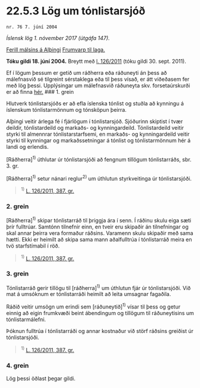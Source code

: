 # 22.5.3 Lög um tónlistarsjóð

`nr. 76 7. júní 2004`

_Íslensk lög 1. nóvember 2017 (útgáfa 147)._

[Ferill málsins á Alþingi](https://www.althingi.is/thingstorf/thingmalalistar-eftir-thingum/ferill/?ltg=130&mnr=910)
[Frumvarp til laga.](https://www.althingi.is/altext/130/s/1382.html)

**Tóku gildi 18. júní 2004.**
Breytt með
[l. 126/2011](https://althingi.is/altext/stjt/2011.126.html) (tóku gildi 30. sept. 2011).

Ef í lögum þessum er getið um ráðherra eða ráðuneyti án þess að málefnasvið sé tilgreint sérstaklega eða til þess vísað, er átt viðeðasem fer með lög þessi. Upplýsingar um málefnasvið ráðuneyta skv. forsetaúrskurði er að finna [hér.](2017015.md) ### 1. grein

Hlutverk tónlistarsjóðs er að efla íslenska tónlist og stuðla að kynningu á íslenskum tónlistarmönnum og tónsköpun þeirra.

Alþingi veitir árlega fé í fjárlögum í tónlistarsjóð. Sjóðurinn skiptist í tvær deildir, tónlistardeild og markaðs- og kynningardeild. Tónlistardeild veitir styrki til almennrar tónlistarstarfsemi, en markaðs- og kynningardeild veitir styrki til kynningar og markaðssetningar á tónlist og tónlistarmönnum hér á landi og erlendis.

[Ráðherra]<sup>1)</sup> úthlutar úr tónlistarsjóði að fengnum tillögum tónlistarráðs, sbr. 3. gr.

[Ráðherra]<sup>1)</sup> setur nánari reglur<sup>2)</sup> um úthlutun styrkveitinga úr tónlistarsjóði.

> <sup>1)</sup> [L. 126/2011, 387. gr.](https://althingi.is/altext/stjt/2011.126.html)

### 2. grein

[Ráðherra]<sup>1)</sup> skipar tónlistarráð til þriggja ára í senn. Í ráðinu skulu eiga sæti þrír fulltrúar. Samtónn tilnefnir einn, en tveir eru skipaðir án tilnefningar og skal annar þeirra vera formaður ráðsins. Varamenn skulu skipaðir með sama hætti. Ekki er heimilt að skipa sama mann aðalfulltrúa í tónlistarráð meira en tvö starfstímabil í röð.

> <sup>1)</sup> [L. 126/2011, 387. gr.](https://althingi.is/altext/stjt/2011.126.html)

### 3. grein

Tónlistarráð gerir tillögu til [ráðherra]<sup>1)</sup> um úthlutun fjár úr tónlistarsjóði. Við mat á umsóknum er tónlistarráði heimilt að leita umsagnar fagaðila.

Ráðið veitir umsögn um erindi sem [ráðuneytið]<sup>1)</sup> vísar til þess og getur einnig að eigin frumkvæði beint ábendingum og tillögum til ráðuneytisins um tónlistarmálefni.

Þóknun fulltrúa í tónlistarráði og annar kostnaður við störf ráðsins greiðist úr tónlistarsjóði.

> <sup>1)</sup> [L. 126/2011, 387. gr.](https://althingi.is/altext/stjt/2011.126.html)

### 4. grein

Lög þessi öðlast þegar gildi.
